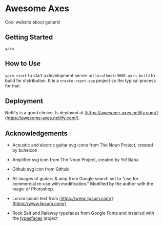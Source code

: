 # Awesome Axes

Cool website about guitars!

## Getting Started

`yarn`

## How to Use

`yarn start` to start a development server on `localhost:3000`. `yarn build` to build for distribution. It is a `create-react-app` project so the typical process for that.

## Deployment

Netlify is a good choice. Is deployed at [https://awesome-axes.netlify.com/](https://awesome-axes.netlify.com/).

## Acknowledgements

- Acoustic and electric guitar svg icons from The Noun Project, created by buheicon

- Amplifier svg icon from The Noun Project, created by Yo! Baba

- Github svg icon from Github

- All images of guitars & amp from Google search set to "use for commercial re-use with modification." Modified by the author with the magic of Photoshop.

- Lorum ipsum text from [https://www.lipsum.com/](https://www.lipsum.com/)

- Rock Salt and Raleway typefaces from Google Fonts and installed with the [typesfaces](https://github.com/KyleAMathews/typefaces) project
